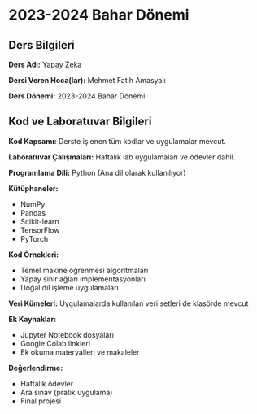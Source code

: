 # 2023-2024 Bahar Dönemi

## Ders Bilgileri

**Ders Adı:** Yapay Zeka

**Dersi Veren Hoca(lar):** Mehmet Fatih Amasyalı

**Ders Dönemi:** 2023-2024 Bahar Dönemi

## Kod ve Laboratuvar Bilgileri

**Kod Kapsamı:** Derste işlenen tüm kodlar ve uygulamalar mevcut.

**Laboratuvar Çalışmaları:** Haftalık lab uygulamaları ve ödevler dahil.

**Programlama Dili:** Python (Ana dil olarak kullanılıyor)

**Kütüphaneler:**

- NumPy
- Pandas
- Scikit-learn
- TensorFlow
- PyTorch

**Kod Örnekleri:**

- Temel makine öğrenmesi algoritmaları
- Yapay sinir ağları implementasyonları
- Doğal dil işleme uygulamaları

**Veri Kümeleri:** Uygulamalarda kullanılan veri setleri de klasörde mevcut

**Ek Kaynaklar:**

- Jupyter Notebook dosyaları
- Google Colab linkleri
- Ek okuma materyalleri ve makaleler

**Değerlendirme:**

- Haftalık ödevler
- Ara sınav (pratik uygulama)
- Final projesi
